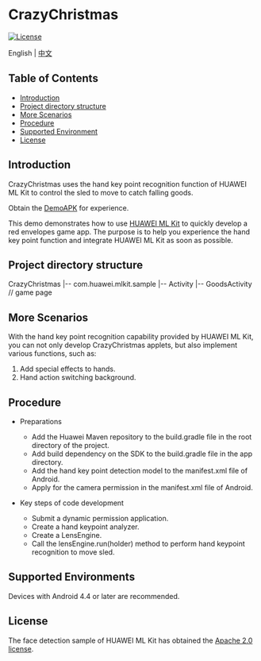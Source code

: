 # CrazyChristmas
[![License](https://img.shields.io/badge/Docs-hmsguides-brightgreen)](https://developer.huawei.com/consumer/en/doc/development/HMS-Guides/ml-introduction-4)

English | [中文](https://github.com/HMS-Core/hms-ml-demo/blob/master/ApplicationCases/CrazyChristmas/README_ZH.md)

## Table of Contents

  * [Introduction](#introduction)
  * [Project directory structure](#project-directory-structure)
  * [More Scenarios](#more-scenarios)
  * [Procedure](#procedure)
  * [Supported Environment](#supported-environments)
  * [License](#license)


## Introduction
   CrazyChristmas uses the hand key point recognition function of HUAWEI ML Kit to control the sled to move to catch falling goods.
   
   Obtain the [DemoAPK](https://h5hosting-drcn.dbankcdn.cn/cch5/AIBussiness-MLKit/christmas/apk_release_christmas_game.apk) for experience.

   This demo demonstrates how to use [HUAWEI ML Kit](https://developer.huawei.com/consumer/en/hms/huawei-mlkit) to quickly develop a red envelopes game app. The purpose is to      help you experience the hand key point function and integrate HUAWEI ML Kit as soon as possible.

## Project directory structure
CrazyChristmas
    |-- com.huawei.mlkit.sample
        |-- Activity
            |-- GoodsActivity // game page

## More Scenarios
With the hand key point recognition capability provided by HUAWEI ML Kit, you can not only develop CrazyChristmas applets, but also implement various functions, such as:
1. Add special effects to hands.
2. Hand action switching background.

## Procedure
- Preparations
  - Add the Huawei Maven repository to the build.gradle file in the root directory of the project.
  - Add build dependency on the SDK to the build.gradle file in the app directory.
  - Add the hand key point detection model to the manifest.xml file of Android.
  - Apply for the camera permission in the manifest.xml file of Android.

- Key steps of code development
  - Submit a dynamic permission application.
  - Create a hand keypoint analyzer.
  - Create a LensEngine.
  - Call the lensEngine.run(holder) method to perform hand keypoint recognition to move sled.

## Supported Environments
Devices with Android 4.4 or later are recommended.

##  License
The face detection sample of HUAWEI ML Kit has obtained the [Apache 2.0 license](http://www.apache.org/licenses/LICENSE-2.0).
